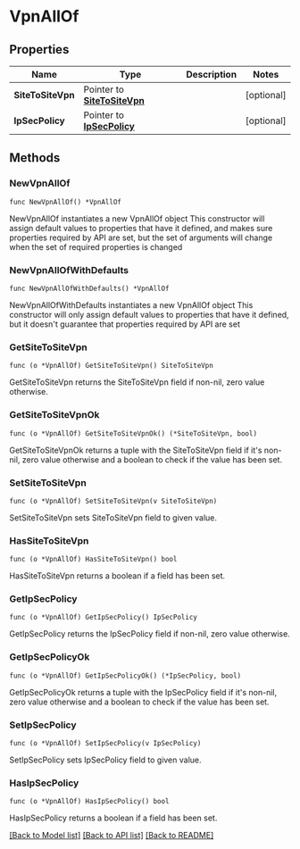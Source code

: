 # VpnAllOf

## Properties

Name | Type | Description | Notes
------------ | ------------- | ------------- | -------------
**SiteToSiteVpn** | Pointer to [**SiteToSiteVpn**](SiteToSiteVpn.md) |  | [optional] 
**IpSecPolicy** | Pointer to [**IpSecPolicy**](IpSecPolicy.md) |  | [optional] 

## Methods

### NewVpnAllOf

`func NewVpnAllOf() *VpnAllOf`

NewVpnAllOf instantiates a new VpnAllOf object
This constructor will assign default values to properties that have it defined,
and makes sure properties required by API are set, but the set of arguments
will change when the set of required properties is changed

### NewVpnAllOfWithDefaults

`func NewVpnAllOfWithDefaults() *VpnAllOf`

NewVpnAllOfWithDefaults instantiates a new VpnAllOf object
This constructor will only assign default values to properties that have it defined,
but it doesn't guarantee that properties required by API are set

### GetSiteToSiteVpn

`func (o *VpnAllOf) GetSiteToSiteVpn() SiteToSiteVpn`

GetSiteToSiteVpn returns the SiteToSiteVpn field if non-nil, zero value otherwise.

### GetSiteToSiteVpnOk

`func (o *VpnAllOf) GetSiteToSiteVpnOk() (*SiteToSiteVpn, bool)`

GetSiteToSiteVpnOk returns a tuple with the SiteToSiteVpn field if it's non-nil, zero value otherwise
and a boolean to check if the value has been set.

### SetSiteToSiteVpn

`func (o *VpnAllOf) SetSiteToSiteVpn(v SiteToSiteVpn)`

SetSiteToSiteVpn sets SiteToSiteVpn field to given value.

### HasSiteToSiteVpn

`func (o *VpnAllOf) HasSiteToSiteVpn() bool`

HasSiteToSiteVpn returns a boolean if a field has been set.

### GetIpSecPolicy

`func (o *VpnAllOf) GetIpSecPolicy() IpSecPolicy`

GetIpSecPolicy returns the IpSecPolicy field if non-nil, zero value otherwise.

### GetIpSecPolicyOk

`func (o *VpnAllOf) GetIpSecPolicyOk() (*IpSecPolicy, bool)`

GetIpSecPolicyOk returns a tuple with the IpSecPolicy field if it's non-nil, zero value otherwise
and a boolean to check if the value has been set.

### SetIpSecPolicy

`func (o *VpnAllOf) SetIpSecPolicy(v IpSecPolicy)`

SetIpSecPolicy sets IpSecPolicy field to given value.

### HasIpSecPolicy

`func (o *VpnAllOf) HasIpSecPolicy() bool`

HasIpSecPolicy returns a boolean if a field has been set.


[[Back to Model list]](../README.md#documentation-for-models) [[Back to API list]](../README.md#documentation-for-api-endpoints) [[Back to README]](../README.md)


